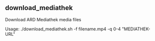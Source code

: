 ## download_mediathek

Download ARD Mediathek media files

Usage: ./download_mediathek.sh -f filename.mp4 -q 0-4 "MEDIATHEK-URL"
